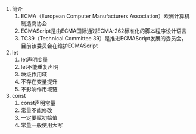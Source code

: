 1. 简介
    1. ECMA（European Computer Manufacturers Association）欧洲计算机制造商协会
    2. ECMAScript是由ECMA国际通过ECMA-262标准化的脚本程序设计语言
    3. TC39（Technical Committee 39）是推进ECMAScript发展的委员会，目前该委员会在维护ECMAScript
2. let
    1. let声明变量
    2. let不能重复声明
    3. 块级作用域
    4. 不存在变量提升
    5. 不影响作用域链
3. const
    1. const声明常量
    2. 常量不能修改
    3. 一定要赋初始值
    4. 常量一般使用大写